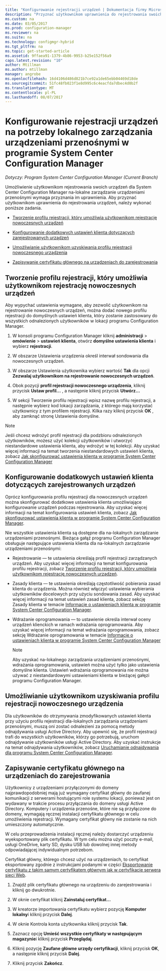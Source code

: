 ```yaml
---
title: "Konfigurowanie rejestracji urządzeń | Dokumentacja firmy Microsoft"
description: "Przyznać użytkownikom uprawnienia do rejestrowania swoich urządzeń do zarządzania urządzeniami przenośnymi lokalnymi w programie System Center Configuration Manager."
ms.custom: na
ms.date: 03/05/2017
ms.prod: configuration-manager
ms.reviewer: na
ms.suite: na
ms.technology: configmgr-hybrid
ms.tgt_pltfrm: na
ms.topic: get-started-article
ms.assetid: 9ffaea91-1379-4b86-9953-b25e152f56a9
caps.latest.revision: "10"
author: Mtillman
ms.author: mtillman
manager: angrobe
ms.openlocfilehash: 16d4106d486d821b7ce92a1de65ebb04469d18de
ms.sourcegitcommit: 51fc48fb023f1e8d995c6c4eacfda7dbec4d0b2f
ms.translationtype: MT
ms.contentlocale: pl-PL
ms.lasthandoff: 08/07/2017
---
```

# <a name="set-up-device-enrollment-for-on-premises-mobile-device-management-in-system-center-configuration-manager"></a>Konfigurowanie rejestracji urządzeń na potrzeby lokalnego zarządzania urządzeniami przenośnymi w programie System Center Configuration Manager

*Dotyczy: Program System Center Configuration Manager (Current Branch)*

Umożliwienie użytkownikom rejestrowania swoich urządzeń dla System Center Configuration Manager na\-lokalne zarządzanie urządzeniami przenośnymi wymaga przyznania im uprawnienia. Aby przyznać użytkownikom uprawnienia do rejestrowania urządzeń, należy wykonać poniższe zadania.

-   [Tworzenie profilu rejestracji, który umożliwia użytkownikom rejestrację nowoczesnych urządzeń](#bkmk_createProf)  

-   [Konfigurowanie dodatkowych ustawień klienta dotyczących zarejestrowanych urządzeń](#bkmk_addClient)  

-   [Umożliwianie użytkownikom uzyskiwania profilu rejestracji nowoczesnego urządzenia](#bkmk_enableUsers)  

-   [Zapisywanie certyfikatu głównego na urządzeniach do zarejestrowania](#bkmk_storeCert)  

##  <a name="bkmk_createProf"></a> Tworzenie profilu rejestracji, który umożliwia użytkownikom rejestrację nowoczesnych urządzeń  
 Aby wypychać ustawienia wymagane, aby zezwolić użytkownikom na rejestrowanie nowoczesnych urządzeń, można dodać nowego profilu rejestracji do domyślnych ustawień klienta, który zostanie zastosowany do wszystkich odnalezionych użytkowników w lokacji programu Configuration Manager.  

1.  W konsoli programu Configuration Manager kliknij **administracji** > **omówienie** > **ustawień klienta**, otwórz **domyślne ustawienia klienta** i wybierz **rejestracji**.  

2.  W obszarze Ustawienia urządzenia określ interwał sondowania dla nowoczesnych urządzeń.  

3.  W obszarze Ustawienia użytkownika wybierz wartość **Tak** dla opcji **Zezwalaj użytkownikom na rejestrowanie nowoczesnych urządzeń**.  

4.  Obok pozycji **profil rejestracji nowoczesnego urządzenia**, kliknij przycisk **Ustaw profil...**  , a następnie kliknij przycisk **Utwórz...**  

5.  W sekcji Tworzenie profilu rejestracji wpisz nazwę profilu rejestracji, a następnie wybierz kod lokacji zarządzania, z którego mają korzystać użytkownicy z tym profilem rejestracji. Kilka razy kliknij przycisk **OK** , aby zamknąć stronę Ustawienia domyślne.  

> [!NOTE]  
>  Jeśli chcesz wdrożyć profil rejestracji dla podzbioru odnalezionych użytkowników, możesz użyć kolekcji użytkowników i utworzyć niestandardowe ustawienia klienta, aby wdrożyć w tej kolekcji. Aby uzyskać więcej informacji na temat tworzenia niestandardowych ustawień klienta, zobacz [Jak skonfigurować ustawienia klienta w programie System Center Configuration Manager](../../core/clients/deploy/configure-client-settings.md)  

##  <a name="bkmk_addClient"></a> Konfigurowanie dodatkowych ustawień klienta dotyczących zarejestrowanych urządzeń  
 Oprócz konfigurowania profilu rejestracji dla nowoczesnych urządzeń można skonfigurować dodatkowe ustawienia klienta umożliwiające konfigurowanie urządzeń podczas rejestrowania.  Aby uzyskać więcej informacji na temat konfigurowania ustawień klienta, zobacz [Jak skonfigurować ustawienia klienta w programie System Center Configuration Manager](../../core/clients/deploy/configure-client-settings.md).  

 Nie wszystkie ustawienia klienta są dostępne dla na\-lokalnych zarządzanie urządzeniami przenośnymi. Bieżąca gałąź programu Configuration Manager obsługuje następujące ustawienia klienta dla na\-lokalnych zarządzanie urządzeniami przenośnymi:  

-   Rejestrowanie — te ustawienia określają profil rejestracji zarządzanych urządzeń. Aby uzyskać więcej informacji na temat konfigurowania profilu rejestracji, zobacz [Tworzenie profilu rejestracji, który umożliwia użytkownikom rejestrację nowoczesnych urządzeń](#bkmk_createProf).  

-   Zasady klienta — te ustawienia określają częstotliwość pobierania zasad klienta do urządzenia. Można również włączyć ustawienia wybierania użytkowników docelowych przy użyciu sondowania zasad. Aby uzyskać więcej informacji na temat ustawień zasad klienta, zobacz sekcję Zasady klienta w temacie [Informacje o ustawieniach klienta w programie System Center Configuration Manager](../../core/clients/deploy/about-client-settings.md).  

-   Wdrażanie oprogramowania — to ustawienie określa interwał oceny urządzeń klienckich w ramach wdrażania oprogramowania. Aby uzyskać więcej informacji na temat wdrażania oprogramowania, zobacz sekcję Wdrażanie oprogramowania w temacie [Informacje o ustawieniach klienta w programie System Center Configuration Manager](../../core/clients/deploy/about-client-settings.md)  

    > [!NOTE]  
    >  Aby uzyskać na\-lokalnego zarządzania urządzeniami przenośnymi, wdrażania oprogramowania, ustawień można użyć tylko jako ustawienia domyślne klienta. Ustawień wdrażania oprogramowania nie można używać z niestandardowymi ustawieniami klienta w bieżącej gałęzi programu Configuration Manager.  

##  <a name="bkmk_enableUsers"></a> Umożliwianie użytkownikom uzyskiwania profilu rejestracji nowoczesnego urządzenia  
 Dla użytkowników do otrzymywania zmodyfikowanych ustawień klienta przy użyciu profilu rejestracji dla\-lokalnych zarządzania urządzeniami przenośnymi, muszą oni zostać odnalezieni za pomocą metody odnajdywania usługi Active Directory. Aby upewnić się, że profil rejestracji trafi do wszystkich użytkowników, którzy go potrzebują, uruchom odnajdywanie użytkowników usługi Active Directory. Aby uzyskać instrukcje na temat odnajdywania użytkowników, zobacz [Uruchamianie odnajdywania dla programu System Center Configuration Manager](../../core/servers/deploy/configure/run-discovery.md).  

##  <a name="bkmk_storeCert"></a> Zapisywanie certyfikatu głównego na urządzeniach do zarejestrowania  
 Użytkownicy z urządzeniami przyłączonymi do domeny najprawdopodobniej mają już wymagany certyfikat główny do zaufanej komunikacji z serwerami hostującymi role systemu lokacji, ponieważ jest on wydawany w trakcie procesu przyłączania do domeny usługi Active Directory. Komputery i urządzenia przenośne, które nie są przyłączone do domeny, wymagają ręcznej instalacji certyfikatu głównego w celu umożliwienia rejestracji. Wymagany certyfikat główny nie zostanie na nich umieszczony automatycznie.  

 W celu przeprowadzenia instalacji ręcznej należy dostarczyć urządzeniu wyeksportowany plik certyfikatu. W tym celu można użyć poczty e-mail, usługi OneDrive, karty SD, dysku USB lub dowolnej innej metody odpowiadającej indywidualnym potrzebom.  

 Certyfikat główny, którego chcesz użyć na urządzeniach, to certyfikat eksportowany zgodnie z instrukcjami podanymi w części [Eksportowanie certyfikatu z takim samym certyfikatem głównym jak w certyfikacie serwera sieci Web](../../mdm/get-started/set-up-certificates-on-premises-mdm.md#bkmk_exportCert).  

1.  Znajdź plik certyfikatu głównego na urządzeniu do zarejestrowania i kliknij go dwukrotnie.  

2.  W oknie certyfikat kliknij **Zainstaluj certyfikat...**  

3.  W kreatorze importowania certyfikatu wybierz pozycję **Komputer lokalny**i kliknij przycisk **Dalej**.  

4.  W oknie Kontrola konta użytkownika kliknij przycisk **Tak**.  

5.  Zaznacz opcję **Umieść wszystkie certyfikaty w następującym magazynie**i kliknij przycisk **Przeglądaj**.  

6.  Kliknij pozycję **Zaufane główne urzędy certyfikacji**, kliknij przycisk **OK**, a następnie kliknij przycisk **Dalej**.  

7.  Kliknij przycisk **Zakończ**.  
